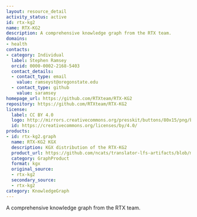 ```yaml
---
layout: resource_detail
activity_status: active
id: rtx-kg2
name: RTX-KG2
description: A comprehensive knowledge graph from the RTX team.
domains:
- health
contacts:
- category: Individual
  label: Stephen Ramsey
  orcid: 0000-0002-2168-5403
  contact_details:
  - contact_type: email
    value: ramseyst@oregonstate.edu
  - contact_type: github
    value: saramsey
homepage_url: https://github.com/RTXteam/RTX-KG2
repository: https://github.com/RTXteam/RTX-KG2
license:
  label: CC BY 4.0
  logo: http://mirrors.creativecommons.org/presskit/buttons/80x15/png/by.png
  id: https://creativecommons.org/licenses/by/4.0/
products:
- id: rtx-kg2.graph
  name: RTX-KG2 KGX
  description: KGX distribution of the RTX-KG2
  product_url: https://github.com/ncats/translator-lfs-artifacts/blob/main/files/
  category: GraphProduct
  format: kgx
  original_source:
  - rtx-kg2
  secondary_source:
  - rtx-kg2
category: KnowledgeGraph
---
```


A comprehensive knowledge graph from the RTX team.
